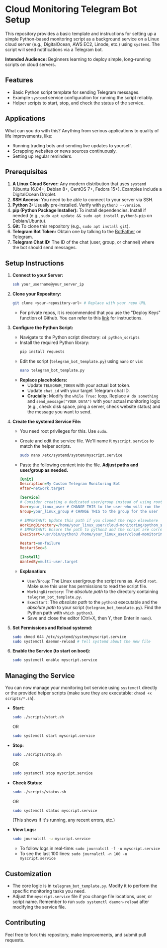 # Cloud Monitoring Telegram Bot Setup

This repository provides a basic template and instructions for setting up a simple Python-based monitoring script as a background service on a Linux cloud server (e.g., DigitalOcean, AWS EC2, Linode, etc.) using `systemd`. The script will send notifications via a Telegram bot.

**Intended Audience:** Beginners learning to deploy simple, long-running scripts on cloud servers.

## Features

* Basic Python script template for sending Telegram messages.
* Example `systemd` service configuration for running the script reliably.
* Helper scripts to start, stop, and check the status of the service.

## Applications
What can you do with this? Anything from serious applications to quality of life improvements, like:
* Running trading bots and sending live updates to yourself.
* Scrapping websites or news sources continuously.
* Setting up regular reminders.

## Prerequisites

1.  **A Linux Cloud Server:** Any modern distribution that uses `systemd` (Ubuntu 16.04+, Debian 8+, CentOS 7+, Fedora 15+). Examples include a DigitalOcean Droplet.
2.  **SSH Access:** You need to be able to connect to your server via SSH.
3.  **Python 3:** Usually pre-installed. Verify with `python3 --version`.
4.  **pip (Python Package Installer):** To install dependencies. Install if needed (e.g., `sudo apt update && sudo apt install python3-pip` on Debian/Ubuntu).
5.  **Git:** To clone this repository (e.g., `sudo apt install git`).
6.  **Telegram Bot Token:** Obtain one by talking to the [BotFather](https://t.me/botfather) on Telegram.
7.  **Telegram Chat ID:** The ID of the chat (user, group, or channel) where the bot should send messages. 

## Setup Instructions

1.  **Connect to your Server:**
    ```bash
    ssh your_username@your_server_ip
    ```

2.  **Clone your Repository:**
    ```bash
    git clone <your-repository-url> # Replace with your repo URL
    ```
    * For private repos, it is recommended that you use the "Deploy Keys" function of Github. You can refer to this [link](https://dylancastillo.co/posts/how-to-use-github-deploy-keys.html) for instructions.

3.  **Configure the Python Script:**
    * Navigate to the Python script directory: `cd python_scripts`
    * Install the required Python library:
        ```bash
        pip install requests
        ```
    * Edit the script (`telegram_bot_template.py`) using `nano` or `vim`:
        ```bash
        nano telegram_bot_template.py
        ```
    * **Replace placeholders:**
        * Update `TELEGRAM_TOKEN` with your actual bot token.
        * Update `chat_id` with your target Telegram chat ID.
        * **Crucially:** Modify the `while True:` loop. Replace `# do something` and `send_message("YOUR DATA")` with your actual monitoring logic (e.g., check disk space, ping a server, check website status) and the message you want to send.

4.  **Create the systemd Service File:**
    * You need root privileges for this. Use `sudo`.
    * Create and edit the service file. We'll name it `myscript.service` to match the helper scripts.
        ```bash
        sudo nano /etc/systemd/system/myscript.service
        ```
    * Paste the following content into the file. **Adjust paths and user/group as needed.**

        ```ini
        [Unit]
        Description=My Custom Telegram Monitoring Bot
        After=network.target

        [Service]
        # Consider creating a dedicated user/group instead of using root or your own user
        User=your_linux_user # CHANGE THIS to the user who will run the script
        Group=your_linux_group # CHANGE THIS to the group for the user

        # IMPORTANT: Update this path if you cloned the repo elsewhere
        WorkingDirectory=/home/your_linux_user/cloud-monitoring/python_scripts # CHANGE THIS to the correct absolute path
        # IMPORTANT: Ensure the path to python3 and the script are correct
        ExecStart=/usr/bin/python3 /home/your_linux_user/cloud-monitoring/python_scripts/telegram_bot_template.py # CHANGE THIS to the correct absolute path

        Restart=on-failure
        RestartSec=5

        [Install]
        WantedBy=multi-user.target
        ```

    * **Explanation:**
        * `User`/`Group`: The Linux user/group the script runs as. Avoid `root`. Make sure this user has permissions to read the script file.
        * `WorkingDirectory`: The *absolute path* to the directory containing `telegram_bot_template.py`.
        * `ExecStart`: The *absolute path* to the `python3` executable and the *absolute path* to your script (`telegram_bot_template.py`). Find the Python path with `which python3`.
        * Save and close the editor (Ctrl+X, then Y, then Enter in `nano`).

5.  **Set Permissions and Reload systemd:**
    ```bash
    sudo chmod 644 /etc/systemd/system/myscript.service
    sudo systemctl daemon-reload # Tell systemd about the new file
    ```

6.  **Enable the Service (to start on boot):**
    ```bash
    sudo systemctl enable myscript.service
    ```

## Managing the Service

You can now manage your monitoring bot service using `systemctl` directly or the provided helper scripts (make sure they are executable: `chmod +x scripts/*.sh`).

* **Start:**
    ```bash
    sudo ./scripts/start.sh
    ```
    OR
    ```bash
    sudo systemctl start myscript.service
    ```

* **Stop:**
    ```bash
    sudo ./scripts/stop.sh
    ```
    OR
    ```bash
    sudo systemctl stop myscript.service
    ```

* **Check Status:**
    ```bash
    sudo ./scripts/status.sh
    ```
    OR
    ```bash
    sudo systemctl status myscript.service
    ```
    (This shows if it's running, any recent errors, etc.)

* **View Logs:**
    ```bash
    sudo journalctl -u myscript.service
    ```
    * To follow logs in real-time: `sudo journalctl -f -u myscript.service`
    * To see the last 100 lines: `sudo journalctl -n 100 -u myscript.service`

## Customization

* The core logic is in `telegram_bot_template.py`. Modify it to perform the specific monitoring tasks you need.
* Adjust the `myscript.service` file if you change file locations, user, or script name. Remember to run `sudo systemctl daemon-reload` after modifying the service file.

## Contributing

Feel free to fork this repository, make improvements, and submit pull requests.
